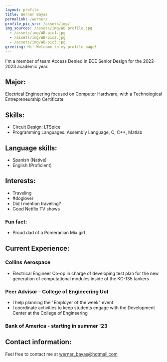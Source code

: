 ```yaml
---
layout: profile
title: Werner Bayas
permalink: /werner/
profile_pic_src: /assets/img/
img_sources: /assets/img/WB profile.jpg
  - /assets/img/WB-pic1.jpg
  - /assets/img/WB-pic2.jpg
  - /assets/img/WB-pic3.jpg
greeting: Hi! Welcome to my profile page!
---
```


I'm a member of team Access Denied in ECE Senior Design for the 2022-2023 academic year.

## Major:

Electrical Engineering focused on Computer Hardware, with a Technological Entrepreneurship Certificate

## Skills:
- Circuit Design: LTSpice
- Programming Languages: Assembly Language, C, C++, Matlab

## Language skills:
- Spanish (Native)
- English (Proficient)

## Interests:
- Traveling
- #doglover
- Did I mention traveling?
- Good Netflix TV shows

### Fun fact:
- Proud dad of a Pomeranian Mix girl  

## Current Experience:

### Collins Aerospace
- Electrical Engineer Co-op in charge of developing test plan
for the new generation of computational modules inside of the KC-135 tankers

### Peer Advisor - College of Engineering UoI
- I help planning the "Employer of the week" event
- I coordinate activities to keep students
 engage with the Development Center at the College of Engineering

### Bank of America - starting in summer '23



## Contact information:
Feel free to contact me at [werner_bayas@hotmail.com](mailto:werner_bayas@hotmail.com)
